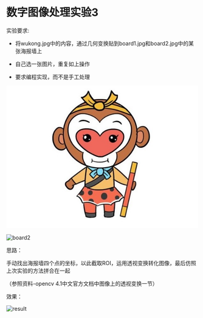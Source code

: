 # 数字图像处理实验3

实验要求:

- 将wukong.jpg中的内容，通过几何变换贴到board1.jpg和board2.jpg中的某张海报墙上

- 自己选一张图片，重复如上操作

- 要求编程实现，而不是手工处理

![wukong](https://github.com/shudorcl/D-I-P/blob/main/DIP3/wukong.jpg)

![board2](https://github.com/shudorcl/D-I-P/blob/main/DIP3/board2.jpg)

思路：

手动找出海报墙四个点的坐标，以此截取ROI，运用透视变换转化图像，最后仿照上次实验的方法拼合在一起

（参照资料-opencv 4.1中文官方文档中图像上的透视变换一节）

效果：

![result](https://github.com/shudorcl/D-I-P/blob/main/DIP3/result.png)